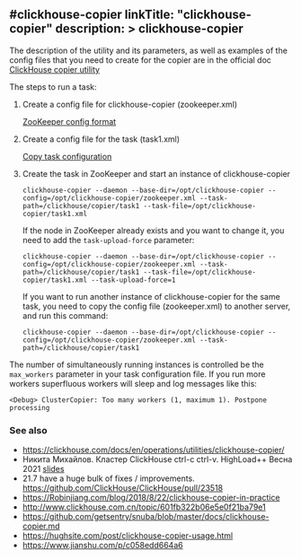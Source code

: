 #clickhouse-copier
linkTitle: "clickhouse-copier"
description: >
    clickhouse-copier
---
The description of the utility and its parameters, as well as examples of the config files that you need to create for the copier are in the official doc [ClickHouse copier utility](https://clickhouse.com/docs/en/operations/utilities/clickhouse-copier/)

The steps to run a task:

1. Create a config file for clickhouse-copier (zookeeper.xml)

   [ZooKeeper config format](https://clickhouse.com/docs/en/operations/utilities/clickhouse-copier/#format-of-zookeeper-xml)

2. Create a config file for the task (task1.xml)

   [Copy task configuration](https://clickhouse.com/docs/en/operations/utilities/clickhouse-copier/#configuration-of-copying-tasks)

3. Create the task in ZooKeeper and start an instance of clickhouse-copier

    `clickhouse-copier --daemon --base-dir=/opt/clickhouse-copier --config=/opt/clickhouse-copier/zookeeper.xml --task-path=/clickhouse/copier/task1 --task-file=/opt/clickhouse-copier/task1.xml`

    If the node in ZooKeeper already exists and you want to change it, you need to add the `task-upload-force` parameter:

    `clickhouse-copier --daemon --base-dir=/opt/clickhouse-copier --config=/opt/clickhouse-copier/zookeeper.xml --task-path=/clickhouse/copier/task1 --task-file=/opt/clickhouse-copier/task1.xml --task-upload-force=1`

    If you want to run another instance of clickhouse-copier for the same task, you need to copy the config file (zookeeper.xml) to another server, and run this command:

    `clickhouse-copier --daemon --base-dir=/opt/clickhouse-copier --config=/opt/clickhouse-copier/zookeeper.xml --task-path=/clickhouse/copier/task1`

The number of simultaneously running instances is controlled be the `max_workers` parameter in your task configuration file. If you run more workers superfluous workers will sleep and log messages like this:

`<Debug> ClusterCopier: Too many workers (1, maximum 1). Postpone processing`

### See also

* https://clickhouse.com/docs/en/operations/utilities/clickhouse-copier/
* Никита Михайлов. Кластер ClickHouse ctrl-с ctrl-v. HighLoad++ Весна 2021 [slides]( https://raw.githubusercontent.com/ClickHouse/clickhouse-presentations/master/highload2021/copier.pdf)
* 21.7 have a huge bulk of fixes / improvements. https://github.com/ClickHouse/ClickHouse/pull/23518
* https://Robinjiang.com/blog/2018/8/22/clickhouse-copier-in-practice 
* http://www.clickhouse.com.cn/topic/601fb322b06e5e0f21ba79e1
* https://github.com/getsentry/snuba/blob/master/docs/clickhouse-copier.md
* https://hughsite.com/post/clickhouse-copier-usage.html
* https://www.jianshu.com/p/c058edd664a6
